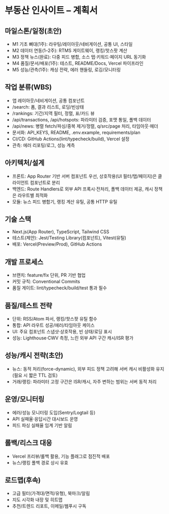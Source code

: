# 부동산 인사이트 – 계획서

## 마일스톤/일정(초안)
- M1 기초 뼈대(1주): 라우팅/레이아웃/네비게이션, 공통 UI, 스타일
- M2 데이터 연동(1–2주): RTMS 게이트웨이, 랭킹/핫스팟 계산
- M3 정책 뉴스(완료): 다중 피드 병합, 소스 탭·키워드·페이지 URL 동기화
- M4 품질/문서/배포(1주): 테스트, README/Docs, Vercel 파이프라인
- M5 성능/관측(1주): 캐싱 전략, 에러 핸들링, 로깅/모니터링

## 작업 분류(WBS)
- 앱 레이아웃/네비게이션, 공통 컴포넌트
- /search: 폼, 결과 리스트, 로딩/빈상태
- /rankings: 기간/지역 필터, 정렬, 표/카드 뷰
- /api/transactions, /api/hotspots: 파라미터 검증, 포맷 통일, 폴백 데이터
- /api/news: 병렬 fetch/파싱/중복 제거/정렬, q/src/page 처리, 타임아웃·헤더
- 문서화: API_KEYS, README, .env.example, requirements/plan
- CI/CD: GitHub Actions(lint/typecheck/build), Vercel 설정
- 관측: 에러 리포팅/로그, 성능 계측

## 아키텍처/설계
- 프론트: App Router 기반 서버 컴포넌트 우선, 상호작용(UI 필터/탭/페이지)은 클라이언트 컴포넌트로 분리
- 백엔드: Route Handlers로 외부 API 프록시·전처리, 폴백 데이터 제공, 캐시 정책은 라우트별 최적화
- 모듈: 뉴스 피드 병합기, 랭킹 계산 유틸, 공통 HTTP 유틸

## 기술 스택
- Next.js(App Router), TypeScript, Tailwind CSS
- 테스트(제안): Jest/Testing Library(컴포넌트), Vitest(유틸)
- 배포: Vercel(Preview/Prod), GitHub Actions

## 개발 프로세스
- 브랜치: feature/fix 단위, PR 기반 협업
- 커밋 규칙: Conventional Commits
- 품질 게이트: lint/typecheck/build/test 통과 필수

## 품질/테스트 전략
- 단위: RSS/Atom 파서, 랭킹/핫스팟 유틸 함수
- 통합: API 라우트 성공/에러/타임아웃 케이스
- UI: 주요 컴포넌트 스냅샷·상호작용, 빈 상태/로딩 표시
- 성능: Lighthouse·CWV 측정, 느린 외부 API 구간 캐시/ISR 평가

## 성능/캐시 전략(초안)
- 뉴스: 동적 처리(force-dynamic), 외부 피드 정책 고려해 서버 캐시 비활성화 유지(필요 시 짧은 TTL 검토)
- 거래/랭킹: 파라미터 고정 구간은 ISR/캐시, 자주 변하는 범위는 서버 동적 처리

## 운영/모니터링
- 에러/성능 모니터링 도입(Sentry/Logtail 등)
- API 실패율·응답시간 대시보드 운영
- 피드 파싱 실패율 임계 기반 알림

## 롤백/리스크 대응
- Vercel 프리뷰/롤백 활용, 기능 플래그로 점진적 배포
- 뉴스/랭킹 폴백 경로 상시 유효

## 로드맵(후속)
- 고급 필터(가격대/면적/유형), 북마크/알림
- 지도 시각화 내장 및 히트맵
- 추천/트렌드 리포트, 이메일/웹푸시 구독

